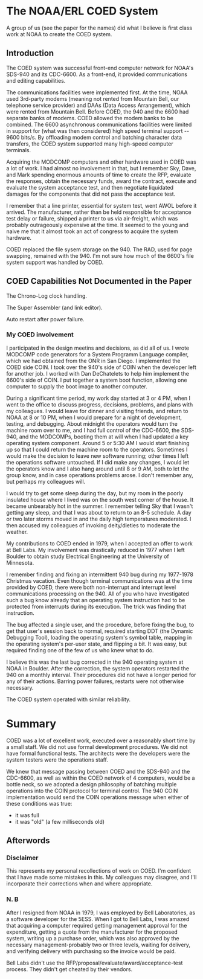 # The NOAA/ERL COED System

A group of us (see the paper for the names) did what I believe is first class work at NOAA to create the COED system.

## Introduction

The COED system was successful front-end computer network for NOAA's SDS-940 and its CDC-6600. As a front-end, it provided communications and editing capabilities.

The communications facilities were implemented first. At the time, NOAA used 3rd-party modems (meaning not rented from Mountain Bell, our telephone service provider) and DAAs (Data Access Arrangement), which were rented from Mountain Bell. Before COED, the 940 and the 6600 had separate banks of modems. COED allowed the modem banks to be combined. The 6600 asynchronous communications facilities were limited in support for (what was then considered) high speed terminal support -- 9600 bits/s. By offloading modem control and batching character data transfers, the COED system supported many high-speed computer terminals.

Acquiring the MODCOMP computers and other hardware used in COED was a lot of work. I had almost no involvement in that, but I remember Sky, Dave, and Mark spending enormous amounts of time to create the RFP, evaluate the responses, obtain the necessary funds, award the contract, execute and evaluate the system acceptance test, and then negotiate liquidated damages for the components that did not pass the acceptance test.

I remember that a line printer, essential for system test, went AWOL before it arrived. The manufacturer, rather than be held responsible for acceptance test delay or failure, shipped a printer to us via air-freight, which was probably outrageously expensive at the time. It seemed to the young and naive me that it almost took an act of congress to acquire the system hardware.

COED replaced the file sysem storage on the 940. The RAD, used for page swapping, remained with the 940. I'm not sure how much of the 6600's file system support was handled by COED.

## COED Capabilities Not Documented in the Paper

The Chrono-Log clock handling.

The Super Assembler (and link editor).

Auto restart after power failure.

### My COED involvement

I participated in the design meetins and decisions, as did all of us. I wrote MODCOMP code generators for a System Programm Language compiler, which we had obtained from the ONR in San Diego. I implemented the COED side COIN. I took over the 940's side of COIN when the developer left for another job. I worked with Dan DeChatelets to help him implement the 6600's side of COIN. I put together a system boot function, allowing one computer to supply the boot image to another computer.

During a significant time period, my work day started at 3 or 4 PM, when I went to the office to discuss progress, decisions, problems, and plans with my colleagues. I would leave for dinner and visiting friends, and return to NOAA at 8 or 10 PM, when I would prepare for a night of development, testing, and debugging. About midnight the operators would turn the machine room over to me, and I had full control of the CDC-6600, the SDS-940, and the MODCOMPs, booting them at will when I had updated a key operating system component. Around 5 or 5:30 AM I would start finishing up so that I could return the machine room to the operators. Sometimes I would make the decision to leave new software running; other times I left the operations software untouched. If I did make any changes, I would let the operators know and I also hang around until 8 or 9 AM, both to let the group know, and in case operations problems arose. I don't remember any, but perhaps my colleagues will.

I would try to get some sleep during the day, but my room in the poorly insulated house where I lived was on the south west corner of the house. It became unbearably hot in the summer. I remember telling Sky that I wasn't getting any sleep, and that I was about to return to an 8-5 schedule. A day or two later storms moved in and the daily high temperatures moderated. I then accused my colleagues of invoking deity/dieties to moderate the weather.

My contributions to COED ended in 1979, when I accepted an offer to work at Bell Labs. My involvement was drastically reduced in 1977 when I left Boulder to obtain study Electrical Engineering at the University of Minnesota.

I remember finding and fixing an intermittent 940 bug during my 1977-1978 Christmas vacation. Even though terminal communications was at the time provided by COED, there were both non-interrupt and interrupt level communications processing on the 940. All of you who have investigated such a bug know already that an operating system instruction had to be protected from interrupts during its execution. The trick was finding that instruction.

The bug affected a single user, and the procedure, before fixing the bug, to get that user's session back to normal, required starting DDT (the Dynamic Debugging Tool), loading the operating system's symbol table, mapping in the operating system's per-user state, and flipping a bit. It was easy, but required finding one of the few of us who knew what to do.

I believe this was the last bug corrected in the 940 operating system at NOAA in Boulder. After the correction, the system operators restarted the 940 on a monthly interval. Their procedures did not have a longer period for any of their actions. Barring power failures, restarts were not otherwise necessary.

The COED system operated with similar reliability.

# Summary

COED was a lot of excellent work, executed over a reasonably short time by a small staff. We did not use formal development procedures. We did not have formal functional tests. The architects were the developers were the system testers were the operations staff.

We knew that message passing between COED and the SDS-940 and the CDC-6600, as well as within the COED network of 4 computers, would be a bottle neck, so we adopted a design philosophy of batching multiple operations into the COIN protocol for terminal control. The 940 COIN implementation would send the COIN operations message when either of these conditions was true:

* it was full
* it was "old" (a few milliseconds old)

## Afterwords

### Disclaimer

This represents my personal recollections of work on COED. I'm confident that I have made some mistakes in this. My colleagues may disagree, and I'll incorporate their corrections when and where appropriate.

### N. B

After I resigned from NOAA in 1979, I was employed by Bell Laboratories, as a software developer for the 5ESS. When I got to Bell Labs, I was amazed that acquiring a computer required getting management approval for the expenditure, getting a quote from the manufacturer for the proposed system, writing up a purchase order, which was also approved by the necessary management-probably two or three levels, waiting for delivery, and verifying delivery with purchasing so the invoice would be paid.

Bell Labs didn't use the RFP/proposal/evaluate/award/acceptance-test process. They didn't get cheated by their vendors.
